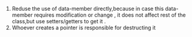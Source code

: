 1. Reduse the use of data-member directly,because in case this data-member requires modification or change , it does not affect
    rest of the class,but use setters/getters to get it .
1. Whoever creates a pointer is responsible for destructing it